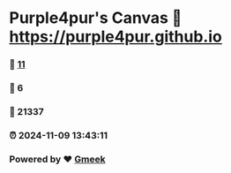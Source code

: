 # Purple4pur's Canvas :link: https://purple4pur.github.io 
### :page_facing_up: [11](https://purple4pur.github.io/tag.html) 
### :speech_balloon: 6 
### :hibiscus: 21337 
### :alarm_clock: 2024-11-09 13:43:11 
### Powered by :heart: [Gmeek](https://github.com/Meekdai/Gmeek)

